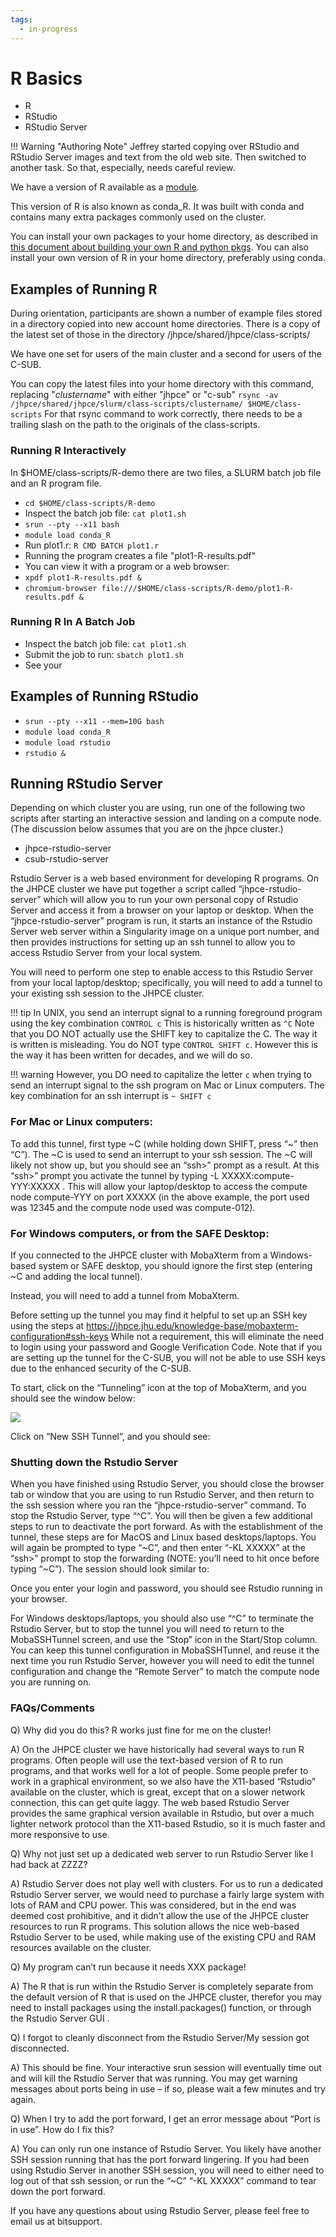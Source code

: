```yaml
---
tags:
  - in-progress
---  
```

# R Basics
* R
* RStudio
* RStudio Server

!!! Warning "Authoring Note"
    Jeffrey started copying over RStudio and RStudio Server images and text from the old web site. Then switched to another task. So that, especially, needs careful review.

We have a version of R available as a [module](modules.md).

This version of R is also known as conda_R. It was built with conda and contains many extra packages commonly used on the cluster.

You can install your own packages to your home directory, as described in [this document about building your own R and python pkgs](adding-pkgs.md). You can also install your own version of R in your home directory, preferably using conda.

## Examples of Running R

During orientation, participants are shown a number of example files stored in a directory copied into new account home directories. There is a copy of the latest set of those in the directory /jhpce/shared/jhpce/class-scripts/

We have one set for users of the main cluster and a second for users of the C-SUB. 

You can copy the latest files into your home directory with this command, replacing "*clustername*" with either "jhpce" or "c-sub"
`rsync -av /jhpce/shared/jhpce/slurm/class-scripts/clustername/ $HOME/class-scripts`
For that rsync command to work correctly, there needs to be a trailing slash on the path to the originals of the class-scripts.

### Running R Interactively

In $HOME/class-scripts/R-demo there are two files, a SLURM batch job file and an R program file. 

- `cd $HOME/class-scripts/R-demo`
- Inspect the batch job file: `cat plot1.sh`
- `srun --pty --x11 bash`
- `module load conda_R`
- Run plot1.r: `R CMD BATCH plot1.r`
- Running the program creates a file "plot1-R-results.pdf"
- You can view it with a program or a web browser:
-  `xpdf plot1-R-results.pdf &`
-  `chromium-browser file:///$HOME/class-scripts/R-demo/plot1-R-results.pdf &`

### Running R In A Batch Job

- Inspect the batch job file: `cat plot1.sh`
- Submit the job to run: `sbatch plot1.sh`
- See your

## Examples of Running RStudio

- `srun --pty --x11 --mem=10G bash`
- `module load conda_R`
- `module load rstudio`
- `rstudio &`

## Running RStudio Server

Depending on which cluster you are using, run one of the following two scripts after starting an interactive session and landing on a compute node. (The discussion below assumes that you are on the jhpce cluster.) 

- jhpce-rstudio-server
- csub-rstudio-server

Rstudio Server is a web based environment for developing R programs.  On the JHPCE cluster we have put together a script called “jhpce-rstudio-server” which will allow you to run your own personal copy of Rstudio Server and access it from a browser on your laptop or desktop.  When the “jhpce-rstudio-server” program is run, it starts an instance of the Rstudio Server web server within a Singularity image on a unique port number, and then provides instructions for setting up an ssh tunnel to allow you to access Rstudio Server from your local system.

You will need to perform one step to enable access to this Rstudio Server from your local laptop/desktop;  specifically, you will need to add a tunnel to your existing ssh session to the JHPCE cluster.

!!! tip
    In UNIX, you send an interrupt signal to a running foreground program using the key combination `CONTROL c` This is historically written as `^C`  Note that you DO NOT actually use the SHIFT key to capitalize the C. The way it is written is misleading. You do NOT type `CONTROL SHIFT c`. However this is the way it has been written for decades, and we will do so.
    
!!! warning
    However, you DO need to capitalize the letter `c` when trying to send an interrupt signal to the ssh program on Mac or Linux computers. The key combination for an ssh interrupt is `~ SHIFT c`

### For Mac or Linux computers:

To add this tunnel, first type ~C (while holding down SHIFT, press “~” then “C”).  The ~C is used to send an interrupt to your ssh session.  The ~C will likely not show up, but you should see an “ssh>” prompt as a result.  At this “ssh>” prompt you activate the tunnel by typing  -L XXXXX:compute-YYY:XXXXX  .  This will allow your laptop/desktop to access the compute node compute-YYY on port XXXXX (in the above example, the port used was 12345 and the compute node used was compute-012).

### For Windows computers, or from the SAFE Desktop:

If you connected to the JHPCE cluster with MobaXterm from a Windows-based system or SAFE desktop, you should ignore the first step (entering ~C and adding the local tunnel). 

Instead, you will need to  add a tunnel from MobaXterm.

Before setting up the tunnel you may find it helpful to set up an SSH key using the steps at https://jhpce.jhu.edu/knowledge-base/mobaxterm-configuration#ssh-keys While not a requirement, this will eliminate the need to login using your password and Google Verification Code.  Note that if you are setting up the tunnel for the C-SUB, you will not be able to use SSH keys due to the enhanced security of the C-SUB.

To start, click on the “Tunneling” icon at the top of MobaXterm, and you should see the window below:

![](images/Screen-Shot-2019-05-28-at-4.05.48-PM-3.png)

Click on “New SSH Tunnel”, and you should see:

### Shutting down the Rstudio Server


When you have finished using Rstudio Server, you should close the browser tab or window that you are using to run Rstudio Server, and then return to the ssh session where you ran the “jhpce-rstudio-server” command.  To stop the Rstudio Server, type “^C”.  You will then be given a few additional steps to run to deactivate the port forward. As with the establishment of the tunnel, these steps are for MacOS and Linux based desktops/laptops.  You will again be prompted to type “~C”, and then enter “-KL XXXXX” at the “ssh>” prompt to stop the forwarding (NOTE: you’ll need to hit <enter> once before typing “~C”).  The session should look similar to:

Once you enter your login and password, you should see Rstudio running in your browser.

For Windows desktops/laptops, you should also use “^C” to terminate the Rstudio Server, but to stop the tunnel you will need to return to the MobaSSHTunnel screen, and use the “Stop” icon  in the Start/Stop column.  You can keep this tunnel configuration in MobaSSHTunnel, and reuse it the next time you run Rstudio Server, however you will need to edit the tunnel configuration and change the “Remote Server” to match the compute node you are running on.

### FAQs/Comments

Q) Why did you do this?  R works just fine for me on the cluster!

A) On the JHPCE cluster we have historically had several ways to run R programs.  Often  people will use the text-based version of R to run programs, and that works well for a lot of people.  Some people prefer to work in a graphical environment, so we also have the X11-based “Rstudio” available on the cluster, which is great, except that on a slower network connection, this can get quite laggy.  The web based Rstudio Server provides the same graphical version available in Rstudio, but over a much lighter network protocol than the X11-based Rstudio, so it is much faster and more responsive to use.

Q) Why not just set up a dedicated web server to run Rstudio Server like I had back at ZZZZ?

A) Rstudio Server does not play well with clusters.  For us to run a dedicated Rstudio Server server, we would need to purchase a fairly large system with lots of RAM and CPU power.  This was considered, but in the end was deemed cost prohibitive, and it didn’t allow the use of the JHPCE cluster resources to run R programs.  This solution allows the nice web-based Rstudio Server to be used, while making use of the existing CPU and RAM resources available on the cluster.

Q) My program can’t run because it needs XXX package!

A) The R that is run within the Rstudio Server is completely separate  from the default version of R that is used on the JHPCE cluster, therefor you may need to install packages using the install.packages() function, or through the Rstudio Server GUI .

Q) I forgot to cleanly disconnect from the Rstudio Server/My session got disconnected.

A) This should be fine.  Your interactive srun session will eventually time out and will kill the Rstudio Server that was running.  You may get warning messages about ports being in use – if so, please wait a few minutes and try again.

Q) When I try to add the port forward, I get an error message about “Port is in use”.  How do I fix this?

A) You can only run one instance of Rstudio Server. You likely have another SSH session running that has the port forward lingering.  If you had been using Rstudio Server in another SSH session, you will need to either need to log out of that ssh session, or run the “~C” “-KL XXXXX” command to tear down the port forward.

If you have any questions  about using Rstudio Server, please feel free to email us at bitsupport.

